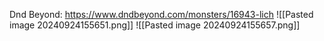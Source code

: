 Dnd Beyond: https://www.dndbeyond.com/monsters/16943-lich
![[Pasted image 20240924155651.png]]
![[Pasted image 20240924155657.png]]